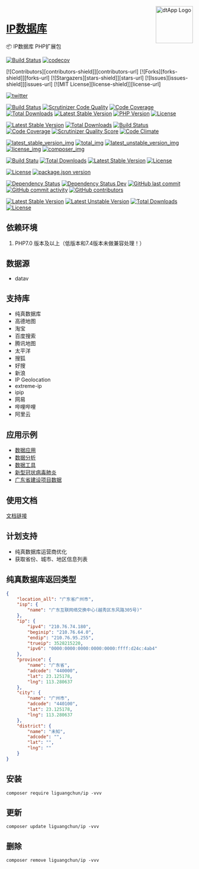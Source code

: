 <img align="right" width="100" src="https://cdn.oss.liguangchun.cn/04/999e9f2f06d396968eacc10ce9bc8a.png" alt="dtApp Logo"/>

<h1 align="left"><a href="https://www.liguangchun.cn/">IP数据库</a></h1>

📦 IP数据库 PHP扩展包

[![Build Status](https://travis-ci.org/GC0202/ip.svg?branch=master)](https://travis-ci.org/GC0202/ip) 
[![codecov](https://codecov.io/gh/GC0202/ip/branch/master/graph/badge.svg)](https://codecov.io/gh/GC0202/ip)
 
[![Contributors][contributors-shield]][contributors-url]
[![Forks][forks-shield]][forks-url]
[![Stargazers][stars-shield]][stars-url]
[![Issues][issues-shield]][issues-url]
[![MIT License][license-shield]][license-url]

[![twitter](https://img.shields.io/twitter/follow/gc0202?style=social)](https://twitter.com/gc0202)

[![Build Status](https://travis-ci.org/GC0202/ip.svg?branch=6.0)](https://travis-ci.org/GC0202/ip)
[![Scrutinizer Code Quality](https://scrutinizer-ci.com/g/GC0202/ip/badges/quality-score.png?b=6.0)](https://scrutinizer-ci.com/g/GC0202/ip/?branch=6.0)
[![Code Coverage](https://scrutinizer-ci.com/g/GC0202/ip/badges/coverage.png?b=6.0)](https://scrutinizer-ci.com/g/GC0202/ip/?branch=6.0)
[![Total Downloads](https://poser.pugx.org/GC0202/ip/downloads)](https://packagist.org/packages/GC0202/ip)
[![Latest Stable Version](https://poser.pugx.org/GC0202/ip/v/stable)](https://packagist.org/packages/GC0202/ip)
[![PHP Version](https://img.shields.io/badge/php-%3E%3D7.1-8892BF.svg)](https://packagist.org/packages/GC0202/ip)
[![License](https://poser.pugx.org/GC0202/ip/license)](https://packagist.org/packages/GC0202/ip)

[![Latest Stable Version](https://img.shields.io/packagist/v/GC0202/ip.svg)](https://packagist.org/packages/GC0202/ip)
[![Total Downloads](https://img.shields.io/packagist/dt/GC0202/ip.svg)](https://packagist.org/packages/GC0202/ip)
[![Build Status](https://github.com/GC0202/ip/workflows/Tests/badge.svg)](https://github.com/GC0202/ip/actions)
[![Code Coverage](https://scrutinizer-ci.com/g/GC0202/ip/badges/coverage.png?s=31d80f1036099e9d6a3e4d7738f6b000b3c3d10e)](https://scrutinizer-ci.com/g/yiisoft/ip/)
[![Scrutinizer Quality Score](https://scrutinizer-ci.com/g/GC0202/ip/badges/quality-score.png?s=b1074a1ff6d0b214d54fa5ab7abbb90fc092471d)](https://scrutinizer-ci.com/g/yiisoft/ip/)
[![Code Climate](https://img.shields.io/codeclimate/github/GC0202/ip.svg)](https://codeclimate.com/github/GC0202/ip)


[![latest_stable_version_img](https://poser.pugx.org/GC0202/ip/version)](https://codeclimate.com/github/GC0202/ip)
[![total_img](https://poser.pugx.org/GC0202/ip/downloads)](https://codeclimate.com/github/GC0202/ip)
[![latest_unstable_version_img](https://poser.pugx.org/GC0202/ip/v/unstable)](https://codeclimate.com/github/GC0202/ip)
[![license_img](https://poser.pugx.org/GC0202/ip/license)](https://codeclimate.com/github/GC0202/ip)
[![composer_img](https://poser.pugx.org/GC0202/ip/composerlock)](https://codeclimate.com/github/GC0202/ip)

[![Build Statu](https://travis-ci.org/GC0202/ip.svg)](https://travis-ci.org/GC0202/ip)
[![Total Downloads](https://poser.pugx.org/GC0202/ip/d/total.svg)](https://travis-ci.org/GC0202/ip)
[![Latest Stable Version](https://poser.pugx.org/GC0202/ip/v/stable.svg)](https://travis-ci.org/GC0202/ip)
[![License](https://poser.pugx.org/GC0202/ip/license.svg)](https://travis-ci.org/GC0202/ip)

[![License](https://img.shields.io/github/license/GC0202/ip)](https://github.com/GC0202/ip/blob/master/LICENSE)
[![package.json version](https://img.shields.io/github/package-json/v/GC0202/ip?logo=npm)](https://github.com/GC0202/ip/blob/master/package.json)

[![Dependency Status](https://david-dm.org/GC0202/ip.svg)](https://david-dm.org/GC0202/ip)
[![Dependency Status Dev](https://david-dm.org/GC0202/ip/dev-status.svg)](https://david-dm.org/GC0202/ip?type=dev)
[![GitHub last commit](https://img.shields.io/github/last-commit/GC0202/ip?logo=github)](https://github.com/GC0202/ip/commits)
[![GitHub commit activity](https://img.shields.io/github/commit-activity/m/GC0202/ip)](https://github.com/GC0202/ip/commits)
[![GitHub contributors](https://img.shields.io/github/contributors/GC0202/ip?logo=github&label=developers)](https://github.com/GC0202/ip/graphs/contributors)

[![Latest Stable Version](https://poser.pugx.org/liguangchun/ip/v/stable)](https://packagist.org/packages/liguangchun/ip) 
[![Latest Unstable Version](https://poser.pugx.org/liguangchun/ip/v/unstable)](https://packagist.org/packages/liguangchun/ip) 
[![Total Downloads](https://poser.pugx.org/liguangchun/ip/downloads)](https://packagist.org/packages/liguangchun/ip) 
[![License](https://poser.pugx.org/liguangchun/ip/license)](https://packagist.org/packages/liguangchun/ip)

## 依赖环境

1. PHP7.0 版本及以上（低版本和7.4版本未做兼容处理！）

## 数据源
- datav

## 支持库
- 纯真数据库
- 高德地图
- 淘宝
- 百度搜索
- 腾讯地图
- 太平洋
- 搜狐
- 好搜
- 新浪
- IP Geolocation
- extreme-ip
- ipip
- 网易
- 哔哩哔哩
- 阿里云

## 应用示例
- [数据应用](https://www.liguangchun.cn/ "数据应用")
- [数据分析](https://data.liguangchun.cn/ "数据分析")
- [数据工具](https://tool.liguangchun.cn/ "数据工具")
- [新型冠状病毒肺炎](https://data.liguangchun.cn/pneumonia/index.html "新型冠状病毒肺炎")
- [广东省建设项目数据](https://data.liguangchun.cn/gdbuild/index.html "广东省建设项目数据")

## 使用文档

[文档链接](https://apidoc.liguangchun.cn/web/#/8 "文档链接")

## 计划支持
- 纯真数据库运营商优化
- 获取省份、城市、地区信息列表

## 纯真数据库返回类型

``` json
{
	"location_all": "广东省广州市",
	"isp": {
		"name": "广东互联网络交换中心(越秀区东风路305号)"
	},
	"ip": {
		"ipv4": "210.76.74.180",
		"beginip": "210.76.64.0",
		"endip": "210.76.95.255",
		"trueip": 3528215220,
		"ipv6": "0000:0000:0000:0000:0000:ffff:d24c:4ab4"
	},
	"province": {
		"name": "广东省",
		"adcode": "440000",
		"lat": 23.125178,
		"lng": 113.280637
	},
	"city": {
		"name": "广州市",
		"adcode": "440100",
		"lat": 23.125178,
		"lng": 113.280637
	},
	"district": {
		"name": "未知",
		"adcode": "",
		"lat": "",
		"lng": ""
	}
}
```

## 安装

```text
composer require liguangchun/ip -vvv
```

## 更新

```text
composer update liguangchun/ip -vvv
```

## 删除

```text
composer remove liguangchun/ip -vvv
```
